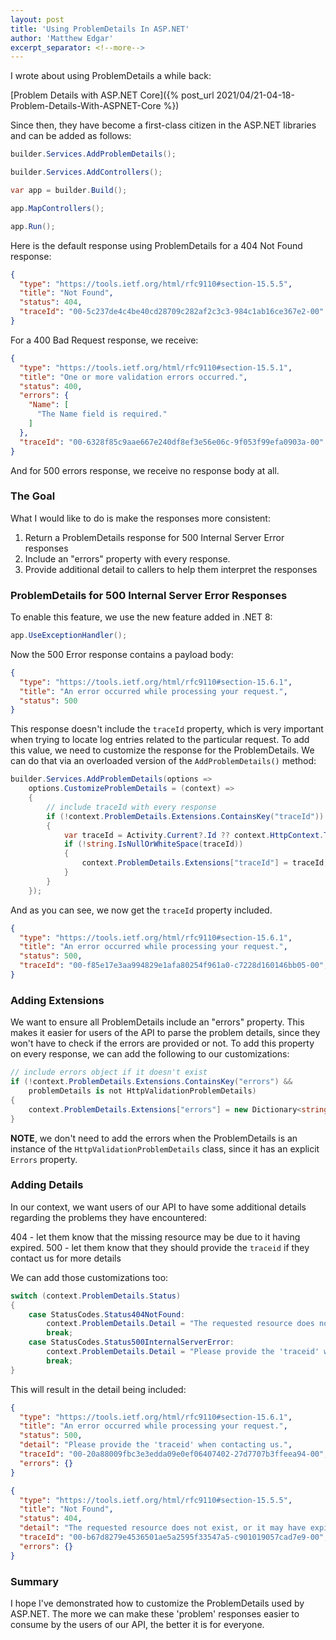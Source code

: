 ```yaml
---
layout: post
title: 'Using ProblemDetails In ASP.NET'
author: 'Matthew Edgar'
excerpt_separator: <!--more-->
---
```


I wrote about using ProblemDetails a while back:

[Problem Details with ASP.NET Core]({% post_url 2021/04/21-04-18-Problem-Details-With-ASPNET-Core %})  

Since then, they have become a first-class citizen in the ASP.NET libraries and can be added as
follows:

<!--more-->

```csharp
builder.Services.AddProblemDetails();

builder.Services.AddControllers();

var app = builder.Build();

app.MapControllers();

app.Run();
```

Here is the default response using ProblemDetails for a 404 Not Found response:

```json
{
  "type": "https://tools.ietf.org/html/rfc9110#section-15.5.5",
  "title": "Not Found",
  "status": 404,
  "traceId": "00-5c237de4c4be40cd28709c282af2c3c3-984c1ab16ce367e2-00"
}
```

For a 400 Bad Request response, we receive:

```json
{
  "type": "https://tools.ietf.org/html/rfc9110#section-15.5.1",
  "title": "One or more validation errors occurred.",
  "status": 400,
  "errors": {
    "Name": [
      "The Name field is required."
    ]
  },
  "traceId": "00-6328f85c9aae667e240df8ef3e56e06c-9f053f99efa0903a-00"
}
```

And for 500 errors response, we receive no response body at all.

### The Goal

What I would like to do is make the responses more consistent:

1. Return a ProblemDetails response for 500 Internal Server Error responses
2. Include an "errors" property with every response.
3. Provide additional detail to callers to help them interpret the responses

### ProblemDetails for 500 Internal Server Error Responses

To enable this feature, we use the new feature added in .NET 8:

```csharp
app.UseExceptionHandler();
```

Now the 500 Error response contains a payload body:

```json
{
  "type": "https://tools.ietf.org/html/rfc9110#section-15.6.1",
  "title": "An error occurred while processing your request.",
  "status": 500
}
```

This response doesn't include the `traceId` property, which is very important when trying to locate
log entries related to the particular request. To add this value, we need to customize the response
for the ProblemDetails. We can do that via an overloaded version of the `AddProblemDetails()`
method:

```csharp
builder.Services.AddProblemDetails(options =>
    options.CustomizeProblemDetails = (context) =>
    {
        // include traceId with every response
        if (!context.ProblemDetails.Extensions.ContainsKey("traceId"))
        {
            var traceId = Activity.Current?.Id ?? context.HttpContext.TraceIdentifier;
            if (!string.IsNullOrWhiteSpace(traceId))
            {
                context.ProblemDetails.Extensions["traceId"] = traceId;
            }
        }
    });
```

And as you can see, we now get the `traceId` property included.

```json
{
  "type": "https://tools.ietf.org/html/rfc9110#section-15.6.1",
  "title": "An error occurred while processing your request.",
  "status": 500,
  "traceId": "00-f85e17e3aa994829e1afa80254f961a0-c7228d160146bb05-00",
}
```

### Adding Extensions

We want to ensure all ProblemDetails include an "errors" property. This makes it easier for
users of the API to parse the problem details, since they won't have to check if the errors
are provided or not. To add this property on every response, we can add the following to our
customizations:

```csharp
// include errors object if it doesn't exist
if (!context.ProblemDetails.Extensions.ContainsKey("errors") && 
    problemDetails is not HttpValidationProblemDetails)
{
    context.ProblemDetails.Extensions["errors"] = new Dictionary<string, string[]>();
}
```

**NOTE**, we don't need to add the errors when the ProblemDetails is an instance of the
`HttpValidationProblemDetails` class, since it has an explicit `Errors` property.

### Adding Details

In our context, we want users of our API to have some additional details regarding the problems
they have encountered:

404 - let them know that the missing resource may be due to it having expired.
500 - let them know that they should provide the `traceid` if they contact us for more details

We can add those customizations too:

```csharp
switch (context.ProblemDetails.Status)
{
    case StatusCodes.Status404NotFound:
        context.ProblemDetails.Detail = "The requested resource does not exist, or it may have expired";
        break;
    case StatusCodes.Status500InternalServerError:
        context.ProblemDetails.Detail = "Please provide the 'traceid' when contacting us.";
        break;
}
```

This will result in the detail being included:

```json
{
  "type": "https://tools.ietf.org/html/rfc9110#section-15.6.1",
  "title": "An error occurred while processing your request.",
  "status": 500,
  "detail": "Please provide the 'traceid' when contacting us.",
  "traceId": "00-20a88009fbc3e3edda09e0ef06407402-27d7707b3ffeea94-00",
  "errors": {}
}
```

```json
{
  "type": "https://tools.ietf.org/html/rfc9110#section-15.5.5",
  "title": "Not Found",
  "status": 404,
  "detail": "The requested resource does not exist, or it may have expired",
  "traceId": "00-b67d8279e4536501ae5a2595f33547a5-c901019057cad7e9-00",
  "errors": {}
}
```

### Summary

I hope I've demonstrated how to customize the ProblemDetails used by ASP.NET. The more we can make
these 'problem' responses easier to consume by the users of our API, the better it is for everyone.
